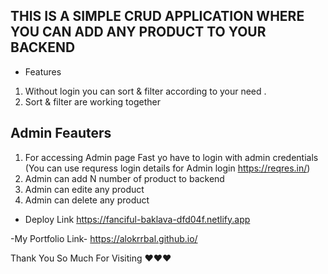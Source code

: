 ## THIS IS A SIMPLE CRUD APPLICATION WHERE YOU CAN ADD ANY PRODUCT TO YOUR BACKEND

- Features
 1. Without login you can sort & filter according to your need .
 2. Sort & filter are working together
## Admin Feauters 
1. For accessing Admin page Fast yo have to login with admin credentials (You can use requress login details for Admin login https://reqres.in/)
2. Admin can add N number of product to backend
3. Admin can edite any product
4. Admin can delete any product

- Deploy Link
https://fanciful-baklava-dfd04f.netlify.app

-My Portfolio Link- 
https://alokrrbal.github.io/



Thank You So Much For Visiting ❤❤❤
